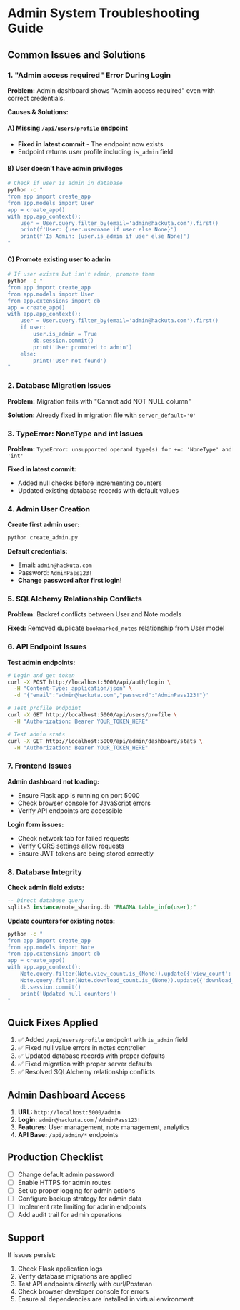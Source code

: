 # Admin System Troubleshooting Guide

## Common Issues and Solutions

### 1. "Admin access required" Error During Login

**Problem:** Admin dashboard shows "Admin access required" even with correct credentials.

**Causes & Solutions:**

#### A) Missing `/api/users/profile` endpoint
- **Fixed in latest commit** - The endpoint now exists
- Endpoint returns user profile including `is_admin` field

#### B) User doesn't have admin privileges
```bash
# Check if user is admin in database
python -c "
from app import create_app
from app.models import User
app = create_app()
with app.app_context():
    user = User.query.filter_by(email='admin@hackuta.com').first()
    print(f'User: {user.username if user else None}')
    print(f'Is Admin: {user.is_admin if user else None}')
"
```

#### C) Promote existing user to admin
```bash
# If user exists but isn't admin, promote them
python -c "
from app import create_app
from app.models import User
from app.extensions import db
app = create_app()
with app.app_context():
    user = User.query.filter_by(email='admin@hackuta.com').first()
    if user:
        user.is_admin = True
        db.session.commit()
        print('User promoted to admin')
    else:
        print('User not found')
"
```

### 2. Database Migration Issues

**Problem:** Migration fails with "Cannot add NOT NULL column"

**Solution:** Already fixed in migration file with `server_default='0'`

### 3. TypeError: NoneType and int Issues

**Problem:** `TypeError: unsupported operand type(s) for +=: 'NoneType' and 'int'`

**Fixed in latest commit:**
- Added null checks before incrementing counters
- Updated existing database records with default values

### 4. Admin User Creation

**Create first admin user:**
```bash
python create_admin.py
```

**Default credentials:**
- Email: `admin@hackuta.com`
- Password: `AdminPass123!`
- **Change password after first login!**

### 5. SQLAlchemy Relationship Conflicts

**Problem:** Backref conflicts between User and Note models

**Fixed:** Removed duplicate `bookmarked_notes` relationship from User model

### 6. API Endpoint Issues

**Test admin endpoints:**
```bash
# Login and get token
curl -X POST http://localhost:5000/api/auth/login \
  -H "Content-Type: application/json" \
  -d '{"email":"admin@hackuta.com","password":"AdminPass123!"}'

# Test profile endpoint
curl -X GET http://localhost:5000/api/users/profile \
  -H "Authorization: Bearer YOUR_TOKEN_HERE"

# Test admin stats
curl -X GET http://localhost:5000/api/admin/dashboard/stats \
  -H "Authorization: Bearer YOUR_TOKEN_HERE"
```

### 7. Frontend Issues

**Admin dashboard not loading:**
- Ensure Flask app is running on port 5000
- Check browser console for JavaScript errors
- Verify API endpoints are accessible

**Login form issues:**
- Check network tab for failed requests
- Verify CORS settings allow requests
- Ensure JWT tokens are being stored correctly

### 8. Database Integrity

**Check admin field exists:**
```sql
-- Direct database query
sqlite3 instance/note_sharing.db "PRAGMA table_info(user);"
```

**Update counters for existing notes:**
```bash
python -c "
from app import create_app
from app.models import Note
from app.extensions import db
app = create_app()
with app.app_context():
    Note.query.filter(Note.view_count.is_(None)).update({'view_count': 0})
    Note.query.filter(Note.download_count.is_(None)).update({'download_count': 0})
    db.session.commit()
    print('Updated null counters')
"
```

## Quick Fixes Applied

1. ✅ Added `/api/users/profile` endpoint with `is_admin` field
2. ✅ Fixed null value errors in notes controller
3. ✅ Updated database records with proper defaults
4. ✅ Fixed migration with proper server defaults
5. ✅ Resolved SQLAlchemy relationship conflicts

## Admin Dashboard Access

1. **URL:** `http://localhost:5000/admin`
2. **Login:** `admin@hackuta.com` / `AdminPass123!`
3. **Features:** User management, note management, analytics
4. **API Base:** `/api/admin/*` endpoints

## Production Checklist

- [ ] Change default admin password
- [ ] Enable HTTPS for admin routes
- [ ] Set up proper logging for admin actions
- [ ] Configure backup strategy for admin data
- [ ] Implement rate limiting for admin endpoints
- [ ] Add audit trail for admin operations

## Support

If issues persist:
1. Check Flask application logs
2. Verify database migrations are applied
3. Test API endpoints directly with curl/Postman
4. Check browser developer console for errors
5. Ensure all dependencies are installed in virtual environment
